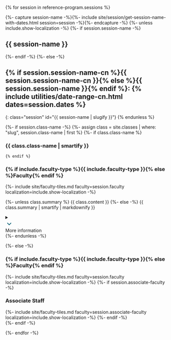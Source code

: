 {% for session in reference-program.sessions %}

{%- capture session-name -%}{%- include site/session/get-session-name-with-dates.html session=session -%}{%- endcapture -%}
{%- unless include.show-localization -%}
    {%- if session.session-name -%}
    <h2 class="session" id="{{ session-name | slugify }}">{{ session-name }}</h2>
    {%- endif -%}
{%- else -%}
## {% if session.session-name-cn %}{{ session.session-name-cn }}{% else %}{{ session.session-name }}{% endif %}: {% include utilities/date-range-cn.html dates=session.dates %}
{: class="session" id="{{ session-name | slugify }}"}
{% endunless %}

{%- if session.class-name -%}
    {%- assign class = site.classes | where: "slug", session.class-name | first %}
    {%- if class.class-name %}
### {{ class.class-name | smartify }}
    {% endif %}

<div class="tiles inside-brochure class">
    <h3>{% if include.faculty-type %}{{ include.faculty-type }}{% else %}Faculty{% endif %}</h3>
    {%- include site/faculty-tiles.md faculty=session.faculty localization=include.show-localization -%}
</div>

{%- unless class.summary %}
{{ class.content }}
{%- else -%}
{{ class.summary | smartify | markdownify }}
<details>
    <summary>
        <div class="summary-chevron-up"><svg xmlns="http://www.w3.org/2000/svg" width="24" height="24" viewBox="0 0 24 24" fill="none" stroke="#025E73" stroke-width="2" stroke-linecap="cap" stroke-linejoin="cap" class="feather feather-chevron-down"><polyline points="6 9 12 15 18 9"></polyline></svg></div>
        <span class="summary-title">More information</span>
    </summary>
    <div class="summary-chevron-down"><svg xmlns="http://www.w3.org/2000/svg" width="24" height="24" viewBox="0 0 24 24" fill="none" stroke="#025E73" stroke-width="2" stroke-linecap="round" stroke-linejoin="round" class="feather feather-chevron-up"><polyline points="18 15 12 9 6 15"></polyline></svg></div>
    <section class="details-content" markdown="1">{{ class.content }}</section>
</details>
{%- endunless -%}

{%- else -%}
<div class="tiles inside-brochure">
    <h3>{% if include.faculty-type %}{{ include.faculty-type }}{% else %}Faculty{% endif %}</h3>
    {%- include site/faculty-tiles.md faculty=session.faculty localization=include.show-localization -%}
    {%- if session.associate-faculty -%}
    <h3>Associate Staff</h3>
    {%- include site/faculty-tiles.md faculty=session.associate-faculty localization=include.show-localization -%}
    {%- endif -%}
</div>
{%- endif -%}

{%- endfor -%}
